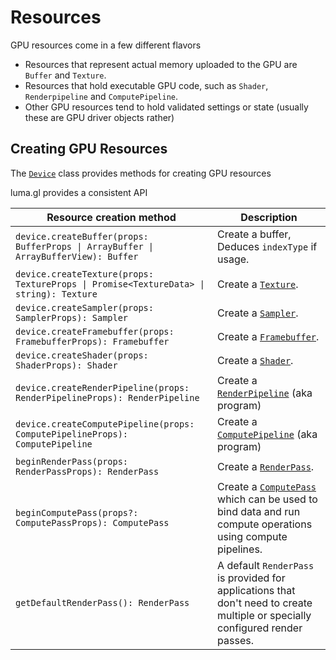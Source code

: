 # Resources

GPU resources come in a few different flavors

- Resources that represent actual memory uploaded to the GPU are `Buffer` and `Texture`.
- Resources that hold executable GPU code, such as `Shader`, `Renderpipeline` and `ComputePipeline`.
- Other GPU resources tend to hold validated settings or state (usually these are GPU driver objects rather)

## Creating GPU Resources

The [`Device`](../api-reference/device) class provides methods for creating GPU resources

luma.gl provides a consistent API

| Resource creation method                                                               | Description                                                                                                                           |
| -------------------------------------------------------------------------------------- | ------------------------------------------------------------------------------------------------------------------------------------- |
| `device.createBuffer(props: BufferProps \| ArrayBuffer \| ArrayBufferView): Buffer`    | Create a buffer, Deduces `indexType` if usage.                                                                                        |
| `device.createTexture(props: TextureProps \| Promise<TextureData> \| string): Texture` | Create a [`Texture`](./resources/texture).                                                                                            |
| `device.createSampler(props: SamplerProps): Sampler`                                   | Create a [`Sampler`](./resources/sampler).                                                                                            |
| `device.createFramebuffer(props: FramebufferProps): Framebuffer`                       | Create a [`Framebuffer`](./resources/framebuffer).                                                                                    |
| `device.createShader(props: ShaderProps): Shader`                                      | Create a [`Shader`](./resources/shader).                                                                                              |
| `device.createRenderPipeline(props: RenderPipelineProps): RenderPipeline`              | Create a [`RenderPipeline`](./resources/render-pipeline) (aka program)                                                                |
| `device.createComputePipeline(props: ComputePipelineProps): ComputePipeline`           | Create a [`ComputePipeline`](./resources/compute-pipeline) (aka program)                                                              |
| `beginRenderPass(props: RenderPassProps): RenderPass`                                  | Create a [`RenderPass`](./resources/render-pass).                                                                                     |
| `beginComputePass(props?: ComputePassProps): ComputePass`                              | Create a [`ComputePass`](./resources/compute-pass) which can be used to bind data and run compute operations using compute pipelines. |
| `getDefaultRenderPass(): RenderPass`                                                   | A default `RenderPass` is provided for applications that don't need to create multiple or specially configured render passes.         |
